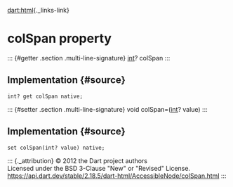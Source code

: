 [dart:html](../../dart-html/dart-html-library){._links-link}

colSpan property
================

::: {#getter .section .multi-line-signature}
[int](../../dart-core/int-class)? colSpan
:::

Implementation {#source}
--------------

``` {.language-dart data-language="dart"}
int? get colSpan native;
```

::: {#setter .section .multi-line-signature}
void colSpan=([int](../../dart-core/int-class)? value)
:::

Implementation {#source}
--------------

``` {.language-dart data-language="dart"}
set colSpan(int? value) native;
```

::: {._attribution}
© 2012 the Dart project authors\
Licensed under the BSD 3-Clause \"New\" or \"Revised\" License.\
<https://api.dart.dev/stable/2.18.5/dart-html/AccessibleNode/colSpan.html>
:::
